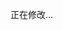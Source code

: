 <!-- <iframe src="../pdf/理论知识.pdf" width="100%" height="800px" style="border: none;">
This browser does not support PDFs
</iframe> -->
正在修改...